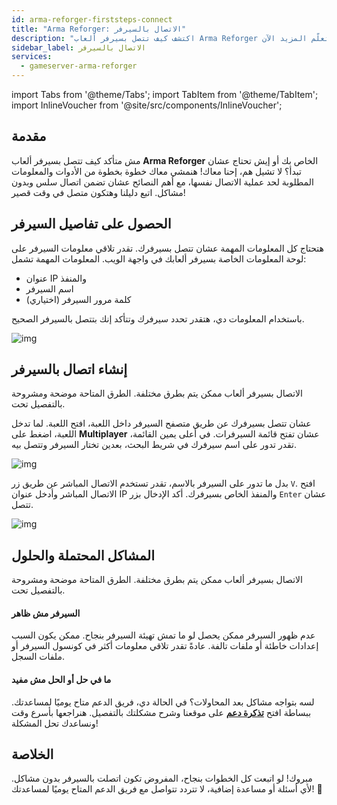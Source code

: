 ```yaml
---
id: arma-reforger-firststeps-connect
title: "Arma Reforger: الاتصال بالسيرفر"
description: "اكتشف كيف تتصل بسيرفر ألعاب Arma Reforger الخاص بك بسهولة واستعد للعب بدون تعقيدات → تعلّم المزيد الآن"
sidebar_label: الاتصال بالسيرفر
services:
  - gameserver-arma-reforger
---
```


import Tabs from '@theme/Tabs';
import TabItem from '@theme/TabItem';
import InlineVoucher from '@site/src/components/InlineVoucher';


## مقدمة
مش متأكد كيف تتصل بسيرفر ألعاب **Arma Reforger** الخاص بك أو إيش تحتاج عشان تبدأ؟ لا تشيل هم، إحنا معاك! هنمشي معاك خطوة بخطوة من الأدوات والمعلومات المطلوبة لحد عملية الاتصال نفسها، مع أهم النصائح عشان تضمن اتصال سلس وبدون مشاكل. اتبع دليلنا وهتكون متصل في وقت قصير!

<InlineVoucher />



## الحصول على تفاصيل السيرفر

هتحتاج كل المعلومات المهمة عشان تتصل بسيرفرك. تقدر تلاقي معلومات السيرفر على لوحة المعلومات الخاصة بسيرفر ألعابك في واجهة الويب. المعلومات المهمة تشمل:

- عنوان IP والمنفذ
- اسم السيرفر
- كلمة مرور السيرفر (اختياري)

باستخدام المعلومات دي، هتقدر تحدد سيرفرك وتتأكد إنك بتتصل بالسيرفر الصحيح.

![img](https://screensaver01.zap-hosting.com/index.php/s/RJb99LD9eMYdGwm/preview)

## إنشاء اتصال بالسيرفر

الاتصال بسيرفر ألعاب ممكن يتم بطرق مختلفة. الطرق المتاحة موضحة ومشروحة بالتفصيل تحت.

<Tabs>
    <TabItem value="connect_solution_server_browser_ingame" label="متصفح السيرفر (داخل اللعبة)" default>

عشان تتصل بسيرفرك عن طريق متصفح السيرفر داخل اللعبة، افتح اللعبة. لما تدخل اللعبة، اضغط على **Multiplayer** عشان تفتح قائمة السيرفرات. في أعلى يمين القائمة، تقدر تدور على اسم سيرفرك في شريط البحث، بعدين تختار السيرفر وتتصل بيه.

![img](https://screensaver01.zap-hosting.com/index.php/s/NfpZo6FgFtxDP7x/download)

</TabItem>

<TabItem value="connect_solution_direct_ingame" label="الاتصال المباشر (داخل اللعبة)">

بدل ما تدور على السيرفر بالاسم، تقدر تستخدم الاتصال المباشر عن طريق زر `V`. افتح الاتصال المباشر وأدخل عنوان IP والمنفذ الخاص بسيرفرك. أكد الإدخال بزر `Enter` عشان تتصل.

![img](https://screensaver01.zap-hosting.com/index.php/s/Ng6KMdExbkNQfoA/download)

</TabItem>


</Tabs>



## المشاكل المحتملة والحلول

الاتصال بسيرفر ألعاب ممكن يتم بطرق مختلفة. الطرق المتاحة موضحة ومشروحة بالتفصيل تحت.

#### السيرفر مش ظاهر

عدم ظهور السيرفر ممكن يحصل لو ما تمش تهيئة السيرفر بنجاح. ممكن يكون السبب إعدادات خاطئة أو ملفات تالفة. عادةً تقدر تلاقي معلومات أكثر في كونسول السيرفر أو ملفات السجل.

#### ما في حل أو الحل مش مفيد

لسه بتواجه مشاكل بعد المحاولات؟ في الحالة دي، فريق الدعم متاح يوميًا لمساعدتك. ببساطة افتح **[تذكرة دعم](https://zap-hosting.com/en/customer/support/)** على موقعنا وشرح مشكلتك بالتفصيل. هنراجعها بأسرع وقت ونساعدك تحل المشكلة!

## الخلاصة

مبروك! لو اتبعت كل الخطوات بنجاح، المفروض تكون اتصلت بالسيرفر بدون مشاكل. لأي أسئلة أو مساعدة إضافية، لا تتردد تتواصل مع فريق الدعم المتاح يوميًا لمساعدتك! 🙂




<InlineVoucher />